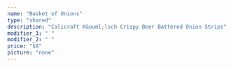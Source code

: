 ```yaml
---
name: "Basket of Onions"
type: "shared"
description: "Calicraft K&ouml;lsch Crispy Beer Battered Onion Strips"
modifier_1: " "
modifier_2: " "
price: "$8"
picture: "none"
---
```

